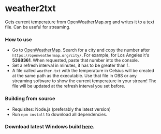 # weather2txt
Gets current temperature from OpenWeatherMap.org and writes it to a text file. Can be useful for streaming.

### How to use
- Go to [OpenWeatherMap](https://openweathermap.org/). Search for a city and copy the number after ``https://openweathermap.org/city/``. For example, for Los Angeles it's **5368361**. When requested, paste that number into the console.
- Set a refresh interval in minutes, it has to be greater than 1.
- A file called ``weather.txt`` with the temperature in Celsius will be created at the same path as the executable. Use that file in OBS or any streaming software to show the current temperature in your stream! The file will be updated at the refresh interval you set before.

### Building from source
- Requisites: Node.js (preferably the latest version)
- Run ``npm install`` to download all dependencies.

### Download latest Windows build [here](https://github.com/Allavaz/weather2txt/releases/latest).
